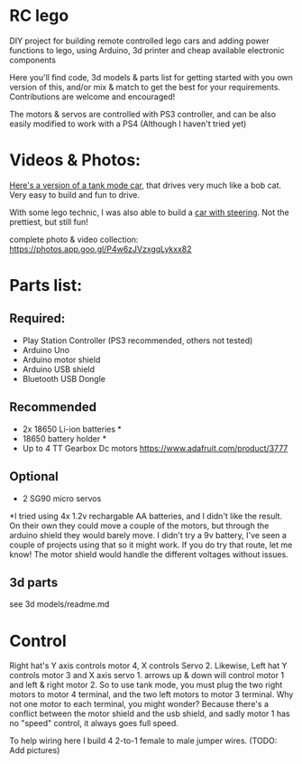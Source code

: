 # RC lego
DIY project for building remote controlled lego cars and adding power functions to lego, using Arduino, 3d printer and cheap available electronic components

Here you'll find code, 3d models & parts list for getting started with you own version of this, and/or mix & match to get the best for your requirements. Contributions are welcome and encouraged!

The motors & servos are controlled with PS3 controller, and can be also easily modified to work with a PS4 (Although I haven't tried yet)

# Videos & Photos:
[Here's a version of a tank mode car](https://photos.app.goo.gl/T52SBdVWEAR2ZMmX7), that drives very much like a bob cat. Very easy to build and fun to drive.

With some lego technic, I was also able to build a [car with steering](https://photos.app.goo.gl/HNYthSUUsLjo47GH8). Not the prettiest, but still fun!

complete photo & video collection:
https://photos.app.goo.gl/P4w6zJVzxgqLykxx82

# Parts list:
## Required: 

- Play Station Controller (PS3 recommended, others not tested) 
- Arduino Uno
- Arduino motor shield
- Arduino USB shield
- Bluetooth USB Dongle

## Recommended
- 2x 18650 Li-ion batteries *
- 18650 battery holder *
- Up to 4 TT Gearbox Dc motors https://www.adafruit.com/product/3777

## Optional
- 2 SG90 micro servos

*I tried using 4x 1.2v rechargable AA batteries, and I didn't like the result. On their own they could move a couple of the motors, but through the arduino shield they would barely move. I didn't try a 9v battery, I've seen a couple of projects using that so it might work. If you do try that route, let me know! The motor shield would handle the different voltages without issues.

## 3d parts
see 3d models/readme.md

# Control
Right hat's Y axis controls motor 4, X controls Servo 2. Likewise, Left hat Y controls motor 3 and X axis servo 1. 
arrows up & down will control motor 1 and left & right motor 2. 
So to use tank mode, you must plug the two right motors to motor 4 terminal, and the two left motors to motor 3 terminal. Why not one motor to each terminal, you might wonder? Because there's a conflict between the motor shield and the usb shield, and sadly motor 1 has no "speed" control, it always goes full speed.

To help wiring here I build 4 2-to-1 female to male jumper wires. (TODO: Add pictures)
 


